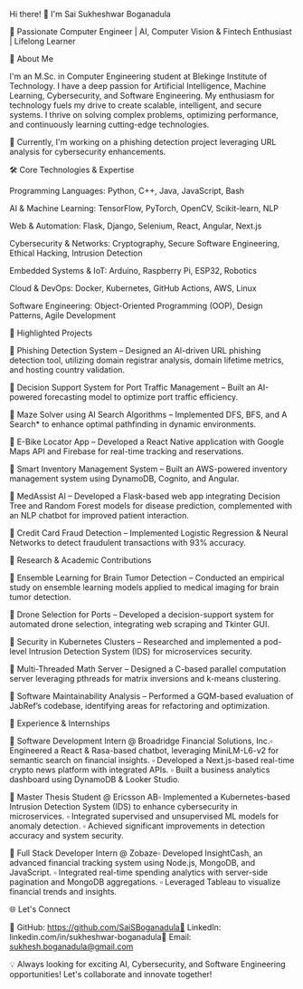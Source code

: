 Hi there! 👋 I'm Sai Sukheshwar Boganadula

🚀 Passionate Computer Engineer | AI, Computer Vision & Fintech Enthusiast | Lifelong Learner

🌟 About Me

I'm an M.Sc. in Computer Engineering student at Blekinge Institute of Technology. I have a deep passion for Artificial Intelligence, Machine Learning, Cybersecurity, and Software Engineering. My enthusiasm for technology fuels my drive to create scalable, intelligent, and secure systems. I thrive on solving complex problems, optimizing performance, and continuously learning cutting-edge technologies.

📌 Currently, I'm working on a phishing detection project leveraging URL analysis for cybersecurity enhancements.

🛠️ Core Technologies & Expertise

Programming Languages: Python, C++, Java, JavaScript, Bash

AI & Machine Learning: TensorFlow, PyTorch, OpenCV, Scikit-learn, NLP

Web & Automation: Flask, Django, Selenium, React, Angular, Next.js

Cybersecurity & Networks: Cryptography, Secure Software Engineering, Ethical Hacking, Intrusion Detection

Embedded Systems & IoT: Arduino, Raspberry Pi, ESP32, Robotics

Cloud & DevOps: Docker, Kubernetes, GitHub Actions, AWS, Linux

Software Engineering: Object-Oriented Programming (OOP), Design Patterns, Agile Development

🚀 Highlighted Projects

🔹 Phishing Detection System – Designed an AI-driven URL phishing detection tool, utilizing domain registrar analysis, domain lifetime metrics, and hosting country validation.

🔹 Decision Support System for Port Traffic Management – Built an AI-powered forecasting model to optimize port traffic efficiency.

🔹 Maze Solver using AI Search Algorithms – Implemented DFS, BFS, and A Search* to enhance optimal pathfinding in dynamic environments.

🔹 E-Bike Locator App – Developed a React Native application with Google Maps API and Firebase for real-time tracking and reservations.

🔹 Smart Inventory Management System – Built an AWS-powered inventory management system using DynamoDB, Cognito, and Angular.

🔹 MedAssist AI – Developed a Flask-based web app integrating Decision Tree and Random Forest models for disease prediction, complemented with an NLP chatbot for improved patient interaction.

🔹 Credit Card Fraud Detection – Implemented Logistic Regression & Neural Networks to detect fraudulent transactions with 93% accuracy.

📖 Research & Academic Contributions

🔹 Ensemble Learning for Brain Tumor Detection – Conducted an empirical study on ensemble learning models applied to medical imaging for brain tumor detection.

🔹 Drone Selection for Ports – Developed a decision-support system for automated drone selection, integrating web scraping and Tkinter GUI.

🔹 Security in Kubernetes Clusters – Researched and implemented a pod-level Intrusion Detection System (IDS) for microservices security.

🔹 Multi-Threaded Math Server – Designed a C-based parallel computation server leveraging pthreads for matrix inversions and k-means clustering.

🔹 Software Maintainability Analysis – Performed a GQM-based evaluation of JabRef’s codebase, identifying areas for refactoring and optimization.

💼 Experience & Internships

🔹 Software Development Intern @ Broadridge Financial Solutions, Inc.▫ Engineered a React & Rasa-based chatbot, leveraging MiniLM-L6-v2 for semantic search on financial insights.
▫ Developed a Next.js-based real-time crypto news platform with integrated APIs.
▫ Built a business analytics dashboard using DynamoDB & Looker Studio.

🔹 Master Thesis Student @ Ericsson AB▫ Implemented a Kubernetes-based Intrusion Detection System (IDS) to enhance cybersecurity in microservices.
▫ Integrated supervised and unsupervised ML models for anomaly detection.
▫ Achieved significant improvements in detection accuracy and system security.

🔹 Full Stack Developer Intern @ Zobaze▫ Developed InsightCash, an advanced financial tracking system using Node.js, MongoDB, and JavaScript.
▫ Integrated real-time spending analytics with server-side pagination and MongoDB aggregations.
▫ Leveraged Tableau to visualize financial trends and insights.

🌐 Let's Connect

📍 GitHub: https://github.com/SaiSBoganadula📍 LinkedIn: linkedin.com/in/sukheshwar-boganadula📍 Email: sukhesh.boganadula@gmail.com

💡 Always looking for exciting AI, Cybersecurity, and Software Engineering opportunities! Let's collaborate and innovate together!

